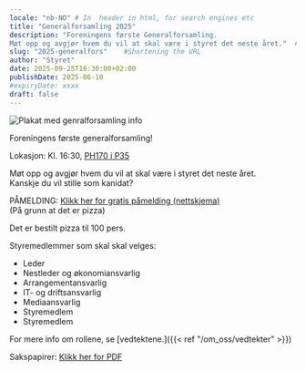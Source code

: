 ```yaml
---
locale: "nb-NO" # In  header in html, for search engines etc
title: "Generalforsamling 2025"
description: "Foreningens første Generalforsamling. 
Møt opp og avgjør hvem du vil at skal være i styret det neste året."  # In  header in html, for search engines etc.
slug: "2025-generalfors"    #Shortening the URL
author: "Styret"
date: 2025-09-25T16:30:00+02:00
publishDate: 2025-06-10
#expiryDate: xxxx
draft: false
---
```


![Plakat med genralforsamling info](/img/events/2025-09-25-genforsamling.png)

Foreningens første generalforsamling!

Lokasjon: Kl. 16:30, [PH170 i P35](https://link.mazemap.com/BA7rC8cC)

Møt opp og avgjør hvem du vil at skal være i styret det neste året.\
Kanskje du vil stille som kanidat?

PÅMELDING: [Klikk her for gratis påmelding (nettskjema)](https://nettskjema.no/a/544703)\
(På grunn at det er pizza)

<!--more-->
Det er bestilt pizza til 100 pers.

Styremedlemmer som skal skal velges:
- Leder
- Nestleder og økonomiansvarlig
- Arrangementansvarlig
- IT- og driftsansvarlig
- Mediaansvarlig
- Styremedlem
- Styremedlem

For mere info om rollene, se [vedtektene.]({{< ref "/om_oss/vedtekter" >}})

Sakspapirer: [Klikk her for PDF](/files/2025-09-25Sakspapirer-og-protokoll-DITIO-Generalforsamling_.pdf)

